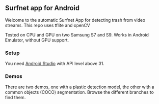 ## Surfnet app for Android

Welcome to the automatic Surfnet App for detecting trash from video streams. This repo uses tflite and openCV

Tested on CPU and GPU on two Samsung S7 and S9.
Works in Android Emulator, without GPU support.

### Setup

You need [Android Studio](https://developer.android.com/studio) with API level above 31. 

### Demos

There are two demos, one with a plastic detection model, the other with a common objects (COCO) segmentation.
Browse the different branches to find them.

